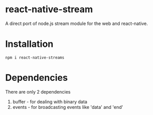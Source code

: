 # react-native-stream

A direct port of node.js stream module for the web and react-native.

# Installation

`npm i react-native-streams`

# Dependencies

There are only 2 dependencies

1. buffer - for dealing with binary data
2. events - for broadcasting events like 'data' and 'end'
